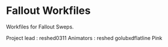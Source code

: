# Fallout Workfiles
Workfiles for Fallout Sweps.


Project lead : reshed0311
Animators : 
reshed
golubxdflatline
Pink
